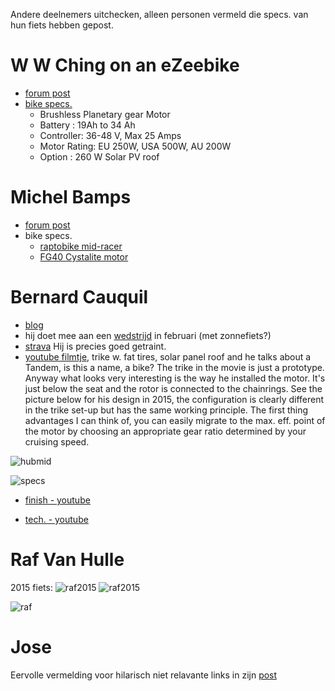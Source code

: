 
Andere deelnemers uitchecken, alleen personen vermeld die specs. van hun fiets hebben gepost.

W W Ching on an eZeebike
========================

- [forum post](http://thesuntrip.forumactif.org/t416-w-w-ching-on-an-ezeebike)
- [bike specs.](http://ezeebike.com/gallery/longabike-2/)
    - Brushless Planetary gear Motor
    - Battery : 19Ah to 34 Ah
    - Controller: 36-48 V, Max 25 Amps
    - Motor Rating: EU 250W, USA 500W, AU 200W
    - Option : 260 W Solar PV roof

Michel Bamps
=============

- [forum post](http://thesuntrip.forumactif.org/t417-traction-animale-propulsion-solaire)
- bike specs.
    - [raptobike mid-racer](http://webshop.raptobike.nl/bikes/mid-racer.html)
    - [FG40 Cystalite motor](http://www.crystalyte.com/The%20G%20motor%20series.htm)

Bernard Cauquil
===============

- [blog](http://www.sunrider.fr/)
- hij doet mee aan een [wedstrijd](http://bikingman.com/en/bikingman-oman/) in februari (met zonnefiets?)
- [strava](https://www.strava.com/athletes/14980880) Hij is precies goed getraint.
- [youtube filmtje](https://www.youtube.com/watch?v=NAL1kyalmh8), trike w. fat tires, solar panel roof and he talks about a Tandem, is this a name, a bike? The trike in the movie is just a prototype. Anyway what looks very interesting is the way he installed the motor. It's just below the seat and the rotor is connected to the chainrings. See the picture below for his design in 2015, the configuration is clearly different in the trike set-up but has the same working principle. The first thing advantages I can think of, you can easily migrate to the max. eff. point of the motor by choosing an appropriate gear ratio determined by your cruising speed.

![hubmid](https://raw.githubusercontent.com/augustecolle/Suntrip/master/Competition/images/hubasmid.png)

![specs](https://raw.githubusercontent.com/augustecolle/Suntrip/master/Competition/images/bernard_cauquil-2014-specs.png)


- [finish - youtube](https://www.youtube.com/watch?v=S6kONVGS2qk)

- [tech. - youtube](https://www.youtube.com/watch?v=WUoEbcKhzgo)

Raf Van Hulle
=============

2015 fiets:
![raf2015](https://raw.githubusercontent.com/augustecolle/Suntrip/master/Competition/images/rafvanhulle_2015.png)
![raf2015](https://raw.githubusercontent.com/augustecolle/Suntrip/master/Competition/images/rafvanhulle_2015-2.png)

![raf](https://raw.githubusercontent.com/augustecolle/Suntrip/master/Competition/images/rafvanhulle.jpg)


Jose
=====

Eervolle vermelding voor hilarisch niet relavante links in zijn [post](http://thesuntrip.forumactif.org/t421-hello-to-everyone-from-huelva-spain)
